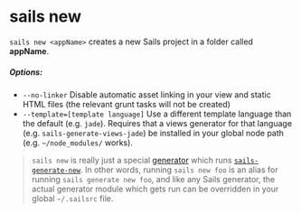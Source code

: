 # sails new

`sails new <appName>` creates a new Sails project in a folder called **appName**.

##### Options:

  * `--no-linker` Disable automatic asset linking in your view and static HTML files (the relevant grunt tasks will not be created)
  * `--template=[template language]` Use a different template language than the default (e.g. `jade`).  Requires that a views generator for that language (e.g. `sails-generate-views-jade`) be installed in your global node path (e.g. `~/node_modules/` works).

> `sails new` is really just a special [generator]() which runs [`sails-generate-new`](http://github.com/balderdsahy/sails-generate-new).  In other words, running `sails new foo` is an alias for running `sails generate new foo`, and like any Sails generator, the actual generator module which gets run can be overridden in your global `~/.sailsrc` file.
